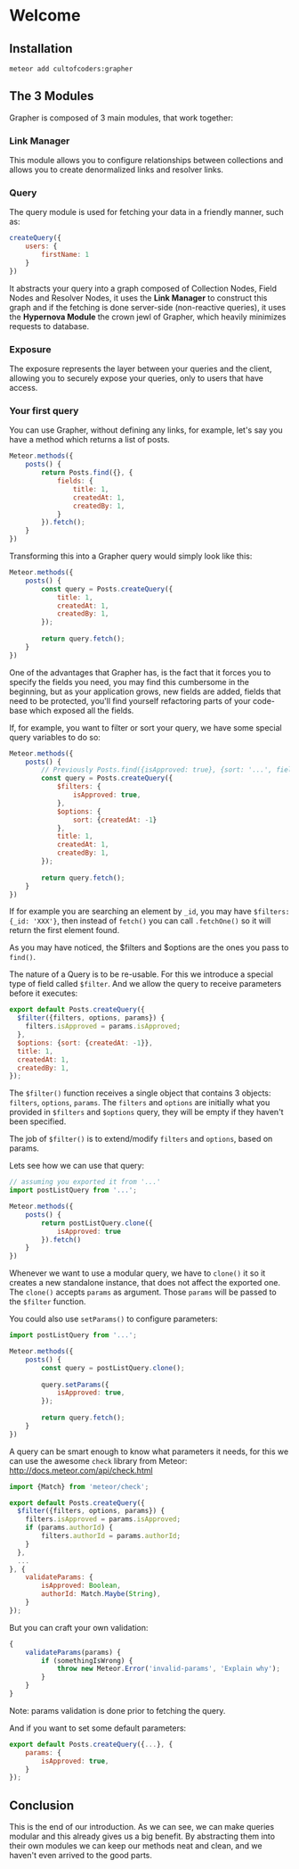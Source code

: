 # Welcome

## Installation
```
meteor add cultofcoders:grapher
```

## The 3 Modules

Grapher is composed of 3 main modules, that work together:

### Link Manager
This module allows you to configure relationships between collections and allows you to create denormalized links and resolver links.

### Query
The query module is used for fetching your data in a friendly manner, such as:
```js
createQuery({
    users: {
        firstName: 1
    }
})
```

It abstracts your query into a graph composed of Collection Nodes, Field Nodes and Resolver Nodes,
it uses the **Link Manager** to construct this graph and if the fetching is done server-side (non-reactive queries),
it uses the **Hypernova Module** the crown jewl of Grapher, which heavily minimizes requests to database.

### Exposure

The exposure represents the layer between your queries and the client, allowing you to securely expose your queries,
only to users that have access. 


### Your first query

You can use Grapher, without defining any links, for example, let's say you have a method which returns a list of posts.

```js
Meteor.methods({
    posts() {
        return Posts.find({}, {
            fields: {
                title: 1,
                createdAt: 1,
                createdBy: 1,
            }
        }).fetch();
    }
})
```

Transforming this into a Grapher query would simply look like this:

```js
Meteor.methods({
    posts() {
        const query = Posts.createQuery({
            title: 1,
            createdAt: 1,
            createdBy: 1,
        });
        
        return query.fetch();
    }
})
```

One of the advantages that Grapher has, is the fact that it forces you to specify the fields you need,
you may find this cumbersome in the beginning, but as your application grows, new fields are added,
fields that need to be protected, you'll find yourself refactoring parts of your code-base which exposed
all the fields.


If, for example, you want to filter or sort your query, we have some special query variables to do so:

```js
Meteor.methods({
    posts() {
        // Previously Posts.find({isApproved: true}, {sort: '...', fields: '...'});
        const query = Posts.createQuery({
            $filters: {
                isApproved: true,
            },
            $options: {
                sort: {createdAt: -1}
            },
            title: 1,
            createdAt: 1,
            createdBy: 1,
        });
        
        return query.fetch();
    }
})
```

If for example you are searching an element by `_id`, you may have `$filters: {_id: 'XXX'}`, then instead of `fetch()` you
can call `.fetchOne()` so it will return the first element found.

As you may have noticed, the $filters and $options are the ones you pass to `find()`.

The nature of a Query is to be re-usable. For this we introduce a special type of field called `$filter`.
And we allow the query to receive parameters before it executes:

```js
export default Posts.createQuery({
  $filter({filters, options, params}) {
    filters.isApproved = params.isApproved;
  },
  $options: {sort: {createdAt: -1}},
  title: 1,
  createdAt: 1,
  createdBy: 1,
});
```

The `$filter()` function receives a single object that contains 3 objects: `filters`, `options`, `params`.
The `filters` and `options` are initially what you provided in `$filters` and `$options` query, they will be empty
if they haven't been specified.

The job of `$filter()` is to extend/modify `filters` and `options`, based on params.

Lets see how we can use that query:

```js
// assuming you exported it from '...'
import postListQuery from '...';

Meteor.methods({
    posts() {
        return postListQuery.clone({
            isApproved: true
        }).fetch()
    }
})
```

Whenever we want to use a modular query, we have to `clone()` it so it creates a new standalone instance,
that does not affect the exported one. The `clone()` accepts `params` as argument.
Those `params` will be passed to the `$filter` function.

You could also use `setParams()` to configure parameters:

```js
import postListQuery from '...';

Meteor.methods({
    posts() {
        const query = postListQuery.clone();
        
        query.setParams({
            isApproved: true,
        });
        
        return query.fetch();
    }
})
```

A query can be smart enough to know what parameters it needs, for this we can use the awesome `check` library from Meteor:
http://docs.meteor.com/api/check.html

```js
import {Match} from 'meteor/check';

export default Posts.createQuery({
  $filter({filters, options, params}) {
    filters.isApproved = params.isApproved;
    if (params.authorId) {
        filters.authorId = params.authorId;
    }
  },
  ...
}, {
    validateParams: {
        isApproved: Boolean,
        authorId: Match.Maybe(String),
    }
});
```

But you can craft your own validation:
```js
{
    validateParams(params) {
        if (somethingIsWrong) {
            throw new Meteor.Error('invalid-params', 'Explain why');
        }
    }
}
```

Note: params validation is done prior to fetching the query.

And if you want to set some default parameters:
```js
export default Posts.createQuery({...}, {
    params: {
        isApproved: true,
    }
});
```

## Conclusion

This is the end of our introduction. As we can see, we can make queries modular and this already gives us
a big benefit. By abstracting them into their own modules we can keep our methods neat and clean,
and we haven't even arrived to the good parts.


 
 

 
 




